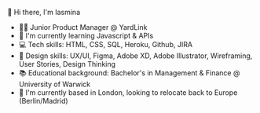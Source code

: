 👋 Hi there, I'm Iasmina

<!--
**pearvblueberry/pearvblueberry** is a ✨ _special_ ✨ repository because its `README.md` (this file) appears on your GitHub profile.

Here are some ideas to get you started:

- 🔭 I’m currently working on ...
- 🌱 I’m currently learning ...
- 👯 I’m looking to collaborate on ...
- 🤔 I’m looking for help with ...
- 💬 Ask me about ...
- 📫 How to reach me: ...
- 😄 Pronouns: ...
- ⚡ Fun fact: ...
--> 
- 👩‍💻 Junior Product Manager @ YardLink
- 🌱 I'm currently learning Javascript & APIs
- 💻 Tech skills: HTML, CSS, SQL, Heroku, Github, JIRA
- 🎨 Design skills: UX/UI, Figma, Adobe XD, Adobe Illustrator, Wireframing, User Stories, Design Thinking
- 📚 Educational background: Bachelor's in Management & Finance @ University of Warwick
- 🏢 I'm currently based in London, looking to relocate back to Europe (Berlin/Madrid)
